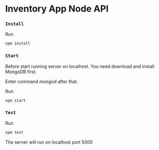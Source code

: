 # Inventory App Node API

### `Install`

Run

```sh
npm install
```

### `Start`

Before start running server on localhost. You need download and install MongoDB first.

Enter command mongod after that.

Run

```sh
npm start
```

### `Test`

Run

```sh
npm test
```

The server will run on localhost port 5000
